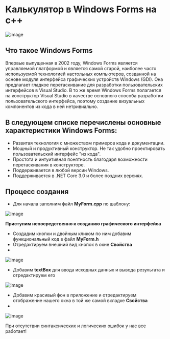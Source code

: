 # Калькулятор в Windows Forms на c++

![image](https://github.com/NimaDosOFF/CalculatorCPP/assets/133951460/349b75fe-5f9b-4efa-a8f1-6af9001f9e3c)

## Что такое Windows Forms
Впервые выпущенная в 2002 году, Windows Forms является управляемой платформой и является самой старой, наиболее часто используемой технологией настольных компьютеров, созданной на основе модуля интерфейса графических устройств Windows (GDI). Она предлагает гладкое перетаскивание для разработки пользовательских интерфейсов в Visual Studio. В то же время Windows Forms полагается на конструктор Visual Studio в качестве основного способа разработки пользовательского интерфейса, поэтому создание визуальных компонентов из кода в ней нетривиально.

## В следующем списке перечислены основные характеристики Windows Forms:

- Развитая технология с множеством примеров кода и документации.
- Мощный и продуктивный конструктор. Не так удобно проектировать пользовательский интерфейс "из кода".
- Простота и интуитивная понятность благодаря возможности перетаскивания в конструкторе.
- Поддерживается в любой версии Windows.
- Поддерживается в .NET Core 3.0 и более поздних версиях.


## Процесс создания

- Для начала заполним файл **MyForm.cpp** по шаблону:

![image](https://github.com/NimaDosOFF/CalculatorCPP/assets/133951460/1a09a006-4cc2-4366-bab0-66b7d7ab201b)

**Приступим непосредственно к созданию графического интерфейса**
- Создадим кнопки и двойным кликом по ним добавим функциональный код в файл **MyForm.h**
- Отредактируем внешний вид кнопок в окне **Свойства**
- 
![image](https://github.com/NimaDosOFF/CalculatorCPP/assets/133951460/c47c8477-474f-4ffa-9c5e-214ae42aa70e)

- Добавим **textBox** для ввода исходных данных и вывода результата и отредактируем его

![image](https://github.com/NimaDosOFF/CalculatorCPP/assets/133951460/fe293641-e0af-4a22-b0d0-63ea22ef5504)

- Добавим красивый фон в приложение и отредактируем отображение нашего окна в той же самой вкладке **Свойства**
- 
![image](https://github.com/NimaDosOFF/CalculatorCPP/assets/133951460/eaafab01-7c5c-47ff-9703-8b6d9161d83e)

При отсутствии синтаксических и логических ошибок у нас все работает!
